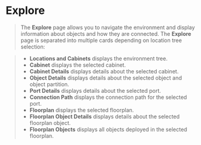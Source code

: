 # Explore
> The **Explore** page allows you to navigate the environment and display information about objects and how they are connected. The **Explore** page is separated into multiple cards depending on location tree selection:

> - **Locations and Cabinets** displays the environment tree.
> - **Cabinet** displays the selected cabinet.
> - **Cabinet Details** displays details about the selected cabinet.
> - **Object Details** displays details about the selected object and object partition.
> - **Port Details** displays details about the selected port.
> - **Connection Path** displays the connection path for the selected port.
> - **Floorplan** displays the selected floorplan.
> - **Floorplan Object Details** displays details about the selected floorplan object.
> - **Floorplan Objects** displays all objects deployed in the selected floorplan.